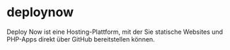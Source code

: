# deploynow
Deploy Now ist eine Hosting-Plattform, mit der Sie statische Websites und PHP-Apps direkt über GitHub bereitstellen können.
